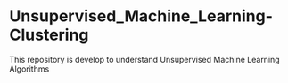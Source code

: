 # Unsupervised_Machine_Learning-Clustering
 This repository is develop to understand Unsupervised Machine Learning Algorithms
